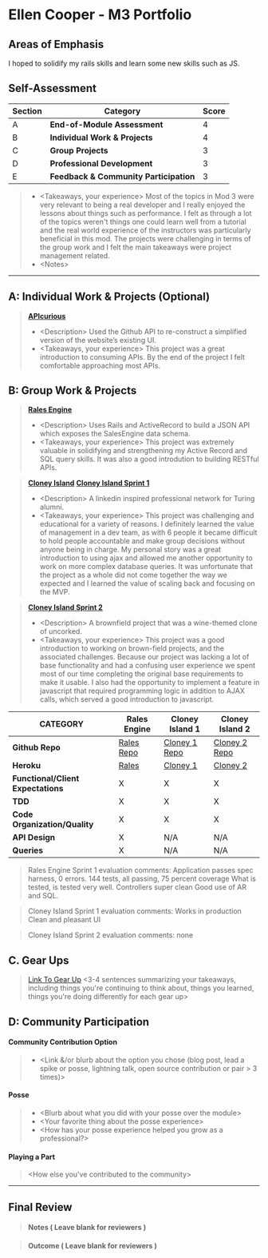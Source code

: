# Ellen Cooper - M3 Portfolio

## Areas of Emphasis

I hoped to solidify my rails skills and learn some new skills such as JS.

## Self-Assessment

| Section | Category | Score |
| --- | ----- | --- |
| A | **End-of-Module Assessment** | 4 |
| B | **Individual Work & Projects** | 4 |
| C | **Group Projects** | 3 |
| D | **Professional Development** | 3 |
| E | **Feedback & Community Participation** | 3 |

>* \<Takeaways, your experience>
Most of the topics in Mod 3 were very relevant to being a real developer and I really enjoyed the lessons about things such as performance. 
I felt as through a lot of the topics weren't things one could learn well from a tutorial and the real world experience of the instructors was particularly beneficial in this mod. The projects were challenging in terms of the group work and I felt the main takeaways were project management related. 
>* \<Notes>

-----------------------

## A: Individual Work & Projects (Optional)

> **[APIcurious](http://backend.turing.io/module3/projects/apicurious)**
>* \<Description>
Used the Github API to re-construct a simplified version of the website’s existing UI.
>* \<Takeaways, your experience>
This project was a great introduction to consuming APIs. By the end of the project I felt comfortable approaching most APIs.

## B: Group Work & Projects

> **[Rales Engine](http://backend.turing.io/module3/projects/rails_engine)** 
>* \<Description>
Uses Rails and ActiveRecord to build a JSON API which exposes the SalesEngine data schema.
>* \<Takeaways, your experience>
This project was extremely valuable in solidifying and strengthening my Active Record and SQL query skills. It was also a good introdution to building RESTful APIs.

> **[Cloney Island](http://backend.turing.io/module3/projects/cloney_island/cloney_island)**
> **[Cloney Island Sprint 1](https://)** 
>* \<Description>
A linkedin inspired professional network for Turing alumni.
>* \<Takeaways, your experience>
This project was challenging and educational for a variety of reasons. I definitely learned the value of management in a dev team, as with 6 people it became difficult to hold people accountable and make group decisions without anyone being in charge. My personal story was a great introduction to using ajax and allowed me another opportunity to work on more complex database queries. It was unfortunate that the project as a whole did not come together the way we expected and I learned the value of scaling back and focusing on the MVP. 


> **[Cloney Island Sprint 2](https://)** 
>* \<Description>
A brownfield project that was a wine-themed clone of uncorked. 
>* \<Takeaways, your experience>
This project was a good introduction to working on brown-field projects, and the associated challenges. Because our project was lacking a lot of base functionality and had a confusing user experience we spent most of our time completing the original base requirements to make it usable. I also had the opportunity to implement a feature in javascript that required programming logic in addition to AJAX calls, which served a good introduction to javascript.

| CATEGORY | Rales Engine | Cloney Island 1 | Cloney Island 2 |
| --- | --- | --- | --- |
| **Github Repo** | [Rales Repo](https://github.com/MasonHolland/rales_engine) | [Cloney 1 Repo](https://github.com/samanthagongora/turing_professionals) | [Cloney 2 Repo](https://github.com/emcooper/uncorked) |
| **Heroku** | [Rales](https://) | [Cloney 1](https://turing-professionals.herokuapp.com/) | [Cloney 2](https://un-corked.herokuapp.com/) |
| **Functional/Client Expectations** | X | X | X |
| **TDD** | X | X | X |
| **Code Organization/Quality** | X | X | X |
| **API Design** | X | N/A | N/A |
| **Queries** | X | N/A | N/A |


> Rales Engine Sprint 1 evaluation comments:
Application passes spec harness, 0 errors.
144 tests, all passing, 75 percent coverage
What is tested, is tested very well.
Controllers super clean
Good use of AR and SQL.

> Cloney Island Sprint 1 evaluation comments:
Works in production
Clean and pleasant UI

> Cloney Island Sprint 2 evaluation comments:
none

## C. **Gear Ups**

> [Link To Gear Up]()
\<3-4 sentences summarizing your takeaways, including things you're continuing to think about, things you learned, things you're doing differently for each gear up>

## D: Community Participation

#### **Community Contribution Option**
>* \<Link &/or blurb about the option you chose (blog post, lead a spike or posse, lightning talk, open source contribution or pair > 3 times)>

#### **Posse**
  >* \<Blurb about what you did with your posse over the module>
  >* \<Your favorite thing about the posse experience>
  >* \<How has your posse experience helped you grow as a professional?>

#### **Playing a Part**

> \<How else you've contributed to the community>

------------------

## Final Review

> #### Notes ( Leave blank for reviewers )

> #### Outcome ( Leave blank for reviewers )
